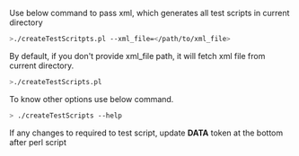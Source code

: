 Use below command to pass xml, which generates all test scripts in current directory
```sh
>./createTestScritpts.pl --xml_file=</path/to/xml_file>
```

By default, if you don't provide xml_file path, it will fetch xml file from current directory.
```sh
>./createTestScripts.pl
```

To know other options use below command.
```sh
> ./createTestScripts --help
```

If any changes to required to test script, update __DATA__ token at the bottom after perl script 

